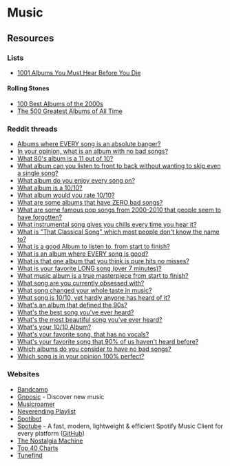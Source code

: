 # Music

## Resources

### Lists

* [1001 Albums You Must Hear Before You Die](https://www.listchallenges.com/1001-albums-you-must-hear-before-you-die-2016)

#### Rolling Stones

* [100 Best Albums of the 2000s](https://www.rollingstone.com/music/music-lists/100-best-albums-of-the-2000s-153375/)
* [The 500 Greatest Albums of All Time](https://www.rollingstone.com/music/music-lists/best-albums-of-all-time-1062063/)

### Reddit threads

* ​[Albums where EVERY song is an absolute banger?](https://www.reddit.com/r/Music/comments/w4cdbj/albums\_where\_every\_song\_is\_an\_absolute\_banger/)​
* ​[In your opinion, what is an album with no bad songs?](https://www.reddit.com/r/AskReddit/comments/pqwt7w/in\_your\_opinion\_what\_is\_an\_album\_with\_no\_bad\_songs/)
* [What 80's album is a 11 out of 10?](https://www.reddit.com/r/AskReddit/comments/1efjrvs/what\_80s\_album\_is\_a\_11\_out\_of\_10/)​
* ​[What album can you listen to front to back without wanting to skip even a single song?](https://www.reddit.com/r/AskReddit/comments/m430pr/what\_album\_can\_you\_listen\_to\_front\_to\_back/)​
* ​[What album do you enjoy every song on?](https://www.reddit.com/r/AskReddit/comments/2ta8yv/what\_album\_do\_you\_enjoy\_every\_song\_on/)​
* ​[What album is a 10/10?](https://www.reddit.com/r/AskReddit/comments/geylde/what\_album\_is\_a\_1010/)​
* ​[What album would you rate 10/10?](https://www.reddit.com/r/AskReddit/comments/49oogt/what\_album\_would\_you\_rate\_1010/)​
* ​[What are some albums that have ZERO bad songs?](https://www.reddit.com/r/AskReddit/comments/11728l7/what\_are\_some\_albums\_that\_have\_zero\_bad\_songs/)​
* ​[What are some famous pop songs from 2000-2010 that people seem to have forgotten?](https://www.reddit.com/r/AskReddit/comments/5q2sdd/what\_are\_some\_famous\_pop\_songs\_from\_20002010\_that/)​
* ​[What instrumental song gives you chills every time you hear it?](https://www.reddit.com/r/AskReddit/comments/4tiei1/what\_instrumental\_song\_gives\_you\_chills\_every/)​
* ​[What is "That Classical Song" which most people don't know the name to?](https://www.reddit.com/r/AskReddit/comments/3srjta/serious\_what\_is\_that\_classical\_song\_which\_most/)​
* ​[What is a good Album to listen to, from start to finish?](https://www.reddit.com/r/AskReddit/comments/713m0a/what\_is\_a\_good\_album\_to\_listen\_to\_from\_start\_to/)​
* ​[What is an album where EVERY song is good?](https://www.reddit.com/r/AskReddit/comments/ebdh8c/what\_is\_an\_album\_where\_every\_song\_is\_good/)​
* ​[What is that one album that you think is pure hits no misses?](https://www.reddit.com/r/AskReddit/comments/ovlsun/what\_is\_that\_one\_album\_that\_you\_think\_is\_pure/)​
* ​[What is your favorite LONG song (over 7 minutes)?](https://www.reddit.com/r/AskReddit/comments/qm82cg/what\_is\_your\_favorite\_long\_song\_over\_7\_minutes/)​
* ​[What music album is a true masterpiece from start to finish?](https://www.reddit.com/r/AskReddit/comments/xqi5n6/what\_music\_album\_is\_a\_true\_masterpiece\_from\_start/)​
* ​[What song are you currently obsessed with?](https://www.reddit.com/r/AskReddit/comments/w03mt8/what\_song\_are\_you\_currently\_obsessed\_with/)​
* ​[What song changed your whole taste in music?](https://www.reddit.com/r/AskReddit/comments/17sr711/what\_song\_changed\_your\_whole\_taste\_in\_music/)​
* ​[What song is 10/10, yet hardly anyone has heard of it?](https://www.reddit.com/r/AskReddit/comments/du5j18/what\_song\_is\_1010\_yet\_hardly\_anyone\_has\_heard\_of/)​
* ​[What's an album that defined the 90s?](https://www.reddit.com/r/AskReddit/comments/10bcxfh/whats\_an\_album\_that\_defined\_the\_90s/)​
* ​[What's the best song you've ever heard?](https://www.reddit.com/r/AskReddit/comments/6553ft/whats\_the\_best\_song\_youve\_ever\_heard/)​
* ​[What's the most beautiful song you've ever heard?](https://www.reddit.com/r/AskReddit/comments/170gtc6/whats\_the\_most\_beautiful\_song\_youve\_ever\_heard/)​
* ​[What's your 10/10 Album?](https://www.reddit.com/r/AskReddit/comments/526kke/whats\_your\_1010\_album/)​
* ​[What's your favorite song, that has no vocals?](https://www.reddit.com/r/AskReddit/comments/4zzpuu/whats\_your\_favorite\_song\_that\_has\_no\_vocals/)​
* ​[What's your favorite song that 90% of us haven't heard before?](https://www.reddit.com/r/AskReddit/comments/23587v/whats\_your\_favorite\_song\_that\_90\_of\_us\_havent/)​
* ​[Which albums do you consider to have no bad songs?](https://www.reddit.com/r/AskReddit/comments/1xwf13/which\_albums\_do\_you\_consider\_to\_have\_no\_bad\_songs/)​
* ​[Which song is in your opinion 100% perfect?](https://www.reddit.com/r/AskReddit/comments/r2q1i2/which\_song\_is\_in\_your\_opinion\_100\_perfect/)

### Websites

* [Bandcamp](https://bandcamp.com/)
* [Gnoosic](https://www.gnoosic.com/) - Discover new music
* [Musicroamer](https://www.musicroamer.com/)
* [Neverending Playlist](https://neverendingplaylist.com/)
* [Spotibot](https://www.spotibot.com/)
* [Spotube](https://spotube.krtirtho.dev/) - A fast, modern, lightweight & efficient Spotify Music Client for every platform ([GitHub](https://github.com/KRTirtho/spotube))
* [The Nostalgia Machine](https://thenostalgiamachine.com/)
* [Top 40 Charts](https://top40-charts.com/)
* [Tunefind](https://top40-charts.com/)
